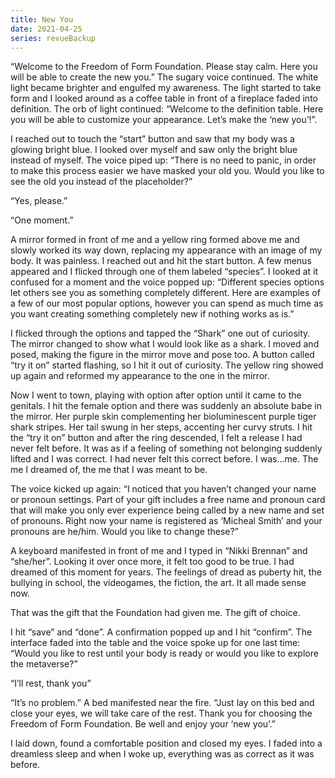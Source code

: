 ```yaml
---
title: New You
date: 2021-04-25
series: revueBackup
---
```


“Welcome to the Freedom of Form Foundation. Please stay calm. Here you will be
able to create the new you.” The sugary voice continued. The white light became
brighter and engulfed my awareness. The light started to take form and I looked
around as a coffee table in front of a fireplace faded into definition. The orb
of light continued: “Welcome to the definition table. Here you will be able to
customize your appearance. Let’s make the ‘new you’!”.

I reached out to touch the “start” button and saw that my body was a glowing
bright blue. I looked over myself and saw only the bright blue instead of
myself. The voice piped up: “There is no need to panic, in order to make this
process easier we have masked your old you. Would you like to see the old you
instead of the placeholder?”

“Yes, please.”

“One moment.”

A mirror formed in front of me and a yellow ring formed above me and slowly
worked its way down, replacing my appearance with an image of my body. It was
painless. I reached out and hit the start button. A few menus appeared and I
flicked through one of them labeled “species”. I looked at it confused for a
moment and the voice popped up: “Different species options let others see you as
something completely different. Here are examples of a few of our most popular
options, however you can spend as much time as you want creating something
completely new if nothing works as is.”

I flicked through the options and tapped the “Shark” one out of curiosity. The
mirror changed to show what I would look like as a shark. I moved and posed,
making the figure in the mirror move and pose too. A button called “try it on”
started flashing, so I hit it out of curiosity. The yellow ring showed up again
and reformed my appearance to the one in the mirror.

Now I went to town, playing with option after option until it came to the
genitals. I hit the female option and there was suddenly an absolute babe in the
mirror. Her purple skin complementing her bioluminescent purple tiger shark
stripes. Her tail swung in her steps, accenting her curvy struts. I hit the “try
it on” button and after the ring descended, I felt a release I had never felt
before. It was as if a feeling of something not belonging suddenly lifted and I
was correct. I had never felt this correct before. I was…me. The me I dreamed
of, the me that I was meant to be.

The voice kicked up again: “I noticed that you haven’t changed your name or
pronoun settings. Part of your gift includes a free name and pronoun card that
will make you only ever experience being called by a new name and set of
pronouns. Right now your name is registered as ‘Micheal Smith’ and your pronouns
are he/him. Would you like to change these?”

A keyboard manifested in front of me and I typed in “Nikki Brennan” and
“she/her”. Looking it over once more, it felt too good to be true. I had dreamed
of this moment for years. The feelings of dread as puberty hit, the bullying in
school, the videogames, the fiction, the art. It all made sense now.

That was the gift that the Foundation had given me. The gift of choice.

I hit “save” and “done”. A confirmation popped up and I hit “confirm”. The
interface faded into the table and the voice spoke up for one last time: “Would
you like to rest until your body is ready or would you like to explore the
metaverse?”

“I’ll rest, thank you”

“It’s no problem.” A bed manifested near the fire. “Just lay on this bed and
close your eyes, we will take care of the rest. Thank you for choosing the
Freedom of Form Foundation. Be well and enjoy your ‘new you’.”

I laid down, found a comfortable position and closed my eyes. I faded into a
dreamless sleep and when I woke up, everything was as correct as it was before.
